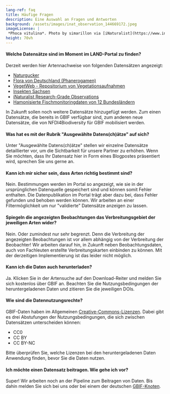 ```yaml
---
lang-ref: faq
title: Häufige Fragen
description: Eine Auswahl an Fragen und Antworten
background: /assets/images/inat_observation_144669172.jpeg
imageLicense: |
 *Phoca vitulina*. Photo by simarillon via [iNaturalist](https://www.inaturalist.org/observations/144669172)
height: 70vh
---
```

#### Welche Datensätze sind im Moment im LAND-Portal zu finden?

Derzeit werden hier Artennachweise von folgenden Datensätzen angezeigt:

- [Naturgucker](https://doi.org/10.15468/uc1apo)
- [Flora von Deutschland (Phanerogamen)](https://doi.org/10.15468/0fxsox)
- [VegetWeb - Repositorium von Vegetationsaufnahmen](https://doi.org/10.15468/v7d0bk)
- [Insekten Sachsen](https://doi.org/10.15468/ops3q2)
- [iNaturalist Research-Grade Observations](https://doi.org/10.15468/ab3s5x)
- [Hamonisierte Fischmonitoringdaten von 12 Bundesländern](https://doi.org/10.15468/c75fky)

In Zukunft sollen noch weitere Datensätze hinzugefügt werden. Zum einen Datensätze, die bereits in GBIF verfügbar sind, zum anderen neue Datensätze, die von NFDI4Biodiversity für GBIF mobilisiert werden.

#### Was hat es mit der Rubrik "Ausgewählte Datens(ch)ätze" auf sich?

Unter "Ausgewählte Datens(ch)ätze" stellen wir einzelne Datensätze detaillierter vor, um die Sichtbarkeit für unsere Partner zu erhöhen. Wenn Sie möchten, dass Ihr Datensatz hier in Form eines Blogpostes präsentiert wird, sprechen Sie uns gerne an.


#### Kann ich mir sicher sein, dass Arten richtig bestimmt sind?

Nein. Bestimmungen werden im Portal so angezeigt, wie sie in der ursprünglichen Datenquelle gespeichert sind und können somit Fehler enthalten. Die Datenpublikation im Portal trägt aber dazu bei, dass Fehler gefunden und behoben werden können. Wir arbeiten an einer Filtermöglichkeit um nur "validierte" Datensätze anzeigen zu lassen.

#### Spiegeln die angezeigten Beobachtungen das Verbreitungsgebiet der jeweiligen Arten wider?

Nein. Oder zumindest nur sehr begrenzt. Denn die Verbreitung der angezeigten Beobachtungen ist vor allem abhängig von der Verbreitung der Beobachter! Wir arbeiten darauf hin, in Zukunft neben Beobachtungsdaten, auch von Fachleuten erstellte Verbreitungskarten einbinden zu können. Mit der derzeitigen Implementierung ist das leider nicht möglich.

#### Kann ich die Daten auch herunterladen?

Ja. Klicken Sie in der Artensuche auf den Download-Reiter und melden Sie sich kostenlos über GBIF an. Beachten Sie die Nutzungsbedingungen der heruntergeladenen Daten und zitieren Sie die jeweiligen DOIs.

#### Wie sind die Datennutzungsrechte?

GBIF-Daten haben im Allgemeinen [Creative-Commons-Lizenzen](https://creativecommons.org/). Dabei gibt es drei Abstufungen der Nutzungsbedingungen, die sich zwischen Datensätzen unterscheiden können:

- CC0
- CC BY
- CC BY-NC

Bitte überprüfen Sie, welche Lizenzen bei den heruntergeladenen Daten Anwendung finden, bevor Sie die Daten nutzen.

#### Ich möchte einen Datensatz beitragen. Wie gehe ich vor?

Super! Wir arbeiten noch an der Pipeline zum Beitragen von Daten. Bis dahin melden Sie sich bei uns oder bei einem der deutschen [GBIF-Knoten](http://www.gbif.de/).



